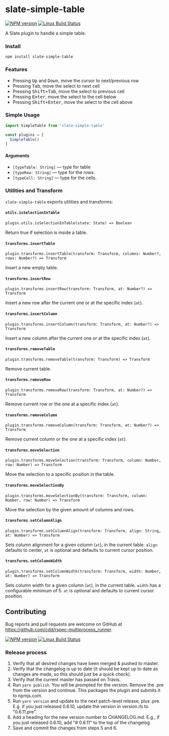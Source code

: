 # slate-simple-table

[![NPM version](https://badge.fury.io/js/slate-simple-table.svg)](http://badge.fury.io/js/slate-simple-table)
[![Linux Build Status](https://travis-ci.org/cdd/slate-simple-table.png?branch=master)](https://travis-ci.org/cdd/slate-simple-table)

A Slate plugin to handle a simple table.

### Install

```
npm install slate-simple-table
```

### Features

- Pressing <kbd>Up</kbd> and <kbd>Down</kbd>, move the cursor to next/previous row
- Pressing <kbd>Tab</kbd>, move the select to next cell
- Pressing <kbd>Shift+Tab</kbd>, move the select to previous cell
- Pressing <kbd>Enter</kbd>, move the select to the cell below
- Pressing <kbd>Shift+Enter</kbd>, move the select to the cell above

### Simple Usage

```js
import SimpleTable from 'slate-simple-table'

const plugins = [
  SimpleTable()
]
```

#### Arguments

- ``[typeTable: String]`` — type for table
- ``[typeRow: String]`` — type for the rows.
- ``[typeCell: String]`` — type for the cells.

### Utilities and Transform

`slate-simple-table` exports utilities and transforms:

#### `utils.isSelectionInTable`

```
plugin.utils.isSelectionInTable(state: State) => Boolean
```

Return true if selection is inside a table.

#### `transforms.insertTable`

```
plugin.transforms.insertTable(transform: Transform, columns: Number?, rows: Number?) => Transform
```

Insert a new empty table.

#### `transforms.insertRow`

```
plugin.transforms.insertRow(transform: Transform, at: Number?) => Transform
```

Insert a new row after the current one or at the specific index (`at`).

#### `transforms.insertColumn`

```
plugin.transforms.insertColumn(transform: Transform, at: Number?) => Transform
```

Insert a new column after the current one or at the specific index (`at`).

#### `transforms.removeTable`

```
plugin.transforms.removeTable(transform: Transform) => Transform
```

Remove current table.

#### `transforms.removeRow`

```
plugin.transforms.removeRow(transform: Transform, at: Number?) => Transform
```

Remove current row or the one at a specific index (`at`).

#### `transforms.removeColumn`

```
plugin.transforms.removeColumn(transform: Transform, at: Number?) => Transform
```

Remove current column or the one at a specific index (`at`).

#### `transforms.moveSelection`

```
plugin.transforms.moveSelection(transform: Transform, column: Number, row: Number) => Transform
```

Move the selection to a specific position in the table.

#### `transforms.moveSelectionBy`

```
plugin.transforms.moveSelectionBy(transform: Transform, column: Number, row: Number) => Transform
```

Move the selection by the given amount of columns and rows.

#### `transforms.setColumnAlign`

```
plugin.transforms.setColumnAlign(transform: Transform, align: String, at: Number) => Transform
```

Sets column alignment for a given column (`at`), in the current table. `align`
defaults to center, `at` is optional and defaults to current cursor position.

#### `transforms.setColumnWidth`

```
plugin.transforms.setColumnWidth(transform: Transform, width: Number, at: Number) => Transform
```

Sets column width for a given column (`at`), in the current table. `width` has a
configurable minimum of 5. `at` is optional and defaults to current cursor position.

## Contributing

Bug reports and pull requests are welcome on GitHub at https://github.com/cdd/rspec-multiprocess_runner.

[![NPM version](https://badge.fury.io/js/slate-simple-table.svg)](http://badge.fury.io/js/slate-simple-table)
[![Linux Build Status](https://travis-ci.org/cdd/slate-simple-table.png?branch=master)](https://travis-ci.org/cdd/slate-simple-table)

### Release process

1. Verify that all desired changes have been merged & pushed to master.
2. Verify that the changelog is up to date (it should be kept up to date as changes are made, so this should just be a quick check).
3. Verify that the current master has passed on Travis.
4. Run `yarn publish`. You will be prompted for the version. Remove the .pre from the version and continue. This packages the plugin and submits it to npmjs.com.
5. Run `yarn version` and update to the next patch-level release, plus .pre. E.g. if you just released 0.6.10, update the version in version.rb to "0.6.11.pre".
6. Add a heading for the new version number to CHANGELOG.md. E.g., if you just released 0.6.10, add "# 0.6.11" to the top of the changelog.
7. Save and commit the changes from steps 5 and 6.
